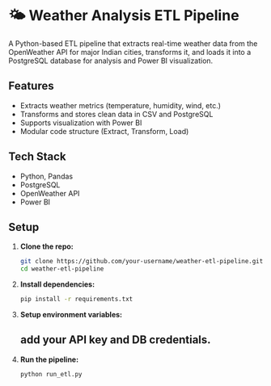 # 🌤️ Weather Analysis ETL Pipeline

A Python-based ETL pipeline that extracts real-time weather data from the OpenWeather API for major Indian cities, transforms it, and loads it into a PostgreSQL database for analysis and Power BI visualization.

## Features
- Extracts weather metrics (temperature, humidity, wind, etc.)
- Transforms and stores clean data in CSV and PostgreSQL
- Supports visualization with Power BI
- Modular code structure (Extract, Transform, Load)

## Tech Stack
- Python, Pandas
- PostgreSQL
- OpenWeather API
- Power BI

## Setup

1. **Clone the repo:**
   ```bash
   git clone https://github.com/your-username/weather-etl-pipeline.git
   cd weather-etl-pipeline

2. **Install dependencies:**
   ```bash
   pip install -r requirements.txt

3. **Setup environment variables:**
   ## add your API key and DB credentials.

4. **Run the pipeline:**
   ```bash
   python run_etl.py

